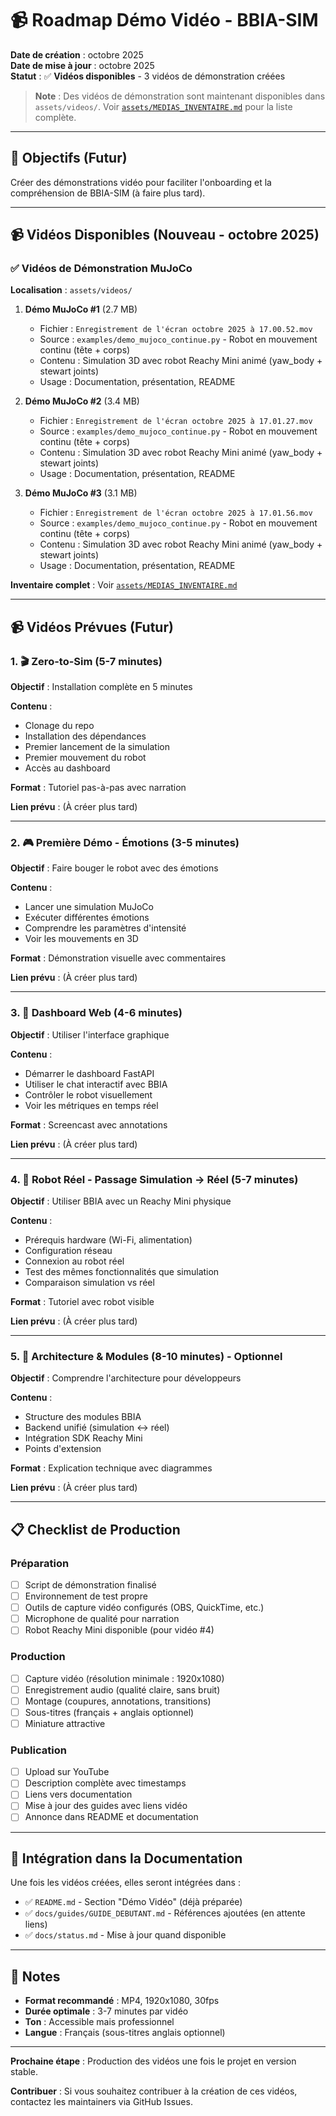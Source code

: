 # 📹 Roadmap Démo Vidéo - BBIA-SIM

**Date de création** : octobre 2025  
**Date de mise à jour** : octobre 2025  
**Statut** : ✅ **Vidéos disponibles** - 3 vidéos de démonstration créées

> **Note** : Des vidéos de démonstration sont maintenant disponibles dans `assets/videos/`. Voir [`assets/MEDIAS_INVENTAIRE.md`](../../assets/MEDIAS_INVENTAIRE.md) pour la liste complète.

---

## 🎯 Objectifs (Futur)

Créer des démonstrations vidéo pour faciliter l'onboarding et la compréhension de BBIA-SIM (à faire plus tard).

---

## 📹 Vidéos Disponibles (Nouveau - octobre 2025)

### ✅ Vidéos de Démonstration MuJoCo
**Localisation** : `assets/videos/`

1. **Démo MuJoCo #1** (2.7 MB)
   - Fichier : `Enregistrement de l'écran octobre 2025 à 17.00.52.mov`
   - Source : `examples/demo_mujoco_continue.py` - Robot en mouvement continu (tête + corps)
   - Contenu : Simulation 3D avec robot Reachy Mini animé (yaw_body + stewart joints)
   - Usage : Documentation, présentation, README

2. **Démo MuJoCo #2** (3.4 MB)
   - Fichier : `Enregistrement de l'écran octobre 2025 à 17.01.27.mov`
   - Source : `examples/demo_mujoco_continue.py` - Robot en mouvement continu (tête + corps)
   - Contenu : Simulation 3D avec robot Reachy Mini animé (yaw_body + stewart joints)
   - Usage : Documentation, présentation, README

3. **Démo MuJoCo #3** (3.1 MB)
   - Fichier : `Enregistrement de l'écran octobre 2025 à 17.01.56.mov`
   - Source : `examples/demo_mujoco_continue.py` - Robot en mouvement continu (tête + corps)
   - Contenu : Simulation 3D avec robot Reachy Mini animé (yaw_body + stewart joints)
   - Usage : Documentation, présentation, README

**Inventaire complet** : Voir [`assets/MEDIAS_INVENTAIRE.md`](../../assets/MEDIAS_INVENTAIRE.md)

---

## 📹 Vidéos Prévues (Futur)

### 1. 🎬 Zero-to-Sim (5-7 minutes)

**Objectif** : Installation complète en 5 minutes

**Contenu** :
- Clonage du repo
- Installation des dépendances
- Premier lancement de la simulation
- Premier mouvement du robot
- Accès au dashboard

**Format** : Tutoriel pas-à-pas avec narration

**Lien prévu** : (À créer plus tard)

---

### 2. 🎮 Première Démo - Émotions (3-5 minutes)

**Objectif** : Faire bouger le robot avec des émotions

**Contenu** :
- Lancer une simulation MuJoCo
- Exécuter différentes émotions
- Comprendre les paramètres d'intensité
- Voir les mouvements en 3D

**Format** : Démonstration visuelle avec commentaires

**Lien prévu** : (À créer plus tard)

---

### 3. 🎯 Dashboard Web (4-6 minutes)

**Objectif** : Utiliser l'interface graphique

**Contenu** :
- Démarrer le dashboard FastAPI
- Utiliser le chat interactif avec BBIA
- Contrôler le robot visuellement
- Voir les métriques en temps réel

**Format** : Screencast avec annotations

**Lien prévu** : (À créer plus tard)

---

### 4. 🤖 Robot Réel - Passage Simulation → Réel (5-7 minutes)

**Objectif** : Utiliser BBIA avec un Reachy Mini physique

**Contenu** :
- Prérequis hardware (Wi-Fi, alimentation)
- Configuration réseau
- Connexion au robot réel
- Test des mêmes fonctionnalités que simulation
- Comparaison simulation vs réel

**Format** : Tutoriel avec robot visible

**Lien prévu** : (À créer plus tard)

---

### 5. 🔧 Architecture & Modules (8-10 minutes) - Optionnel

**Objectif** : Comprendre l'architecture pour développeurs

**Contenu** :
- Structure des modules BBIA
- Backend unifié (simulation ↔ réel)
- Intégration SDK Reachy Mini
- Points d'extension

**Format** : Explication technique avec diagrammes

**Lien prévu** : (À créer plus tard)

---

## 📋 Checklist de Production

### Préparation
- [ ] Script de démonstration finalisé
- [ ] Environnement de test propre
- [ ] Outils de capture vidéo configurés (OBS, QuickTime, etc.)
- [ ] Microphone de qualité pour narration
- [ ] Robot Reachy Mini disponible (pour vidéo #4)

### Production
- [ ] Capture vidéo (résolution minimale : 1920x1080)
- [ ] Enregistrement audio (qualité claire, sans bruit)
- [ ] Montage (coupures, annotations, transitions)
- [ ] Sous-titres (français + anglais optionnel)
- [ ] Miniature attractive

### Publication
- [ ] Upload sur YouTube
- [ ] Description complète avec timestamps
- [ ] Liens vers documentation
- [ ] Mise à jour des guides avec liens vidéo
- [ ] Annonce dans README et documentation

---

## 🔗 Intégration dans la Documentation

Une fois les vidéos créées, elles seront intégrées dans :

- ✅ `README.md` - Section "Démo Vidéo" (déjà préparée)
- ✅ `docs/guides/GUIDE_DEBUTANT.md` - Références ajoutées (en attente liens)
- ✅ `docs/status.md` - Mise à jour quand disponible

---

## 📝 Notes

- **Format recommandé** : MP4, 1920x1080, 30fps
- **Durée optimale** : 3-7 minutes par vidéo
- **Ton** : Accessible mais professionnel
- **Langue** : Français (sous-titres anglais optionnel)

---

**Prochaine étape** : Production des vidéos une fois le projet en version stable.

**Contribuer** : Si vous souhaitez contribuer à la création de ces vidéos, contactez les maintainers via GitHub Issues.

